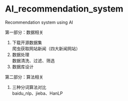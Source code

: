 # AI_recommendation_system

Recommendation system using AI

第一部分：数据相关
1.  下载开源数据集\
    爬虫获取网站新闻（四大新闻网站）
2.  数据处理\
    数据清洗、过滤、筛选
3.  数据库设计

第二部分：算法相关
1.  三种分词算法对比\
    baidu_nlp、jieba、HanLP
 


